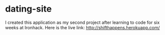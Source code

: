 # dating-site

I created this application as my second project after learning to code for six weeks at Ironhack. Here is the live link: http://shifthappens.herokuapp.com/
